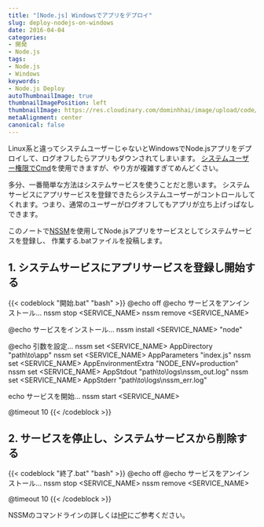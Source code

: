 ```yaml
---
title: "[Node.js] Windowsでアプリをデプロイ"
slug: deploy-nodejs-on-windows
date: 2016-04-04
categories:
- 開発
- Node.js
tags:
- Node.js
- Windows
keywords:
- Node.js Deploy
autoThumbnailImage: true
thumbnailImagePosition: left
thumbnailImage: https://res.cloudinary.com/dominhhai/image/upload/code/nodejs_svg.svg
metaAlignment: center
canonical: false
---
```

Linux系と違ってシステムユーザーじゃないとWindowsでNode.jsアプリをデプロイして、ログオフしたらアプリもダウンされてしまいます。
<a href="https://blogs.technet.microsoft.com/askds/2008/10/22/getting-a-cmd-prompt-as-system-in-windows-vista-and-windows-server-2008/" target="_blank" rel="noopener noreferrer">システムユーザー権限でCmd</a>を使用できますが、やり方が複雑すぎてめんどくさい。
<!--more-->

多分、一番簡単な方法はシステムサービスを使うことだと思います。
システムサービスにアプリサービスを登録できたらシステムユーザーがコントロールしてくれます。つまり、通常のユーザーがログオフしてもアプリが立ち上げっぱなしできます。

このノートで<a href="https://nssm.cc/" target="_blank" rel="noopener noreferrer">NSSM</a>を使用してNode.jsアプリをサービスとしてシステムサービスを登録し、
作業する.batファイルを投稿します。

## 1. システムサービスにアプリサービスを登録し開始する
{{< codeblock  "開始.bat" "bash" >}}
@echo off
@echo サービスをアンインストール...
nssm stop <SERVICE_NAME>
nssm remove <SERVICE_NAME>

@echo サービスをインストール...
nssm install <SERVICE_NAME> "node"

@echo 引数を設定...
nssm set <SERVICE_NAME> AppDirectory "path\to\app"
nssm set <SERVICE_NAME> AppParameters "index.js"
nssm set <SERVICE_NAME> AppEnvironmentExtra "NODE_ENV=production"
nssm set <SERVICE_NAME> AppStdout "path\to\logs\nssm_out.log"
nssm set <SERVICE_NAME> AppStderr "path\to\logs\nssm_err.log"

echo サービスを開始...
nssm start <SERVICE_NAME>

@timeout 10
{{< /codeblock >}}

## 2. サービスを停止し、システムサービスから削除する
{{< codeblock  "終了.bat" "bash" >}}
@echo off
@echo サービスをアンインストール...
nssm stop <SERVICE_NAME>
nssm remove <SERVICE_NAME>

@timeout 10
{{< /codeblock >}}

NSSMのコマンドラインの詳しくは<a href="https://nssm.cc/commands" target="_blank" rel="noopener noreferrer">HP</a>にご参考ください。
